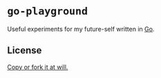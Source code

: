 # `go-playground`

Useful experiments for my future-self written in [Go](https://go.dev/).

## License

[Copy or fork it at will.](./LICENSE.md)
